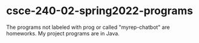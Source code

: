 # csce-240-02-spring2022-programs
The programs not labeled with prog or called "myrep-chatbot" are homeworks.
My project programs are in Java.
